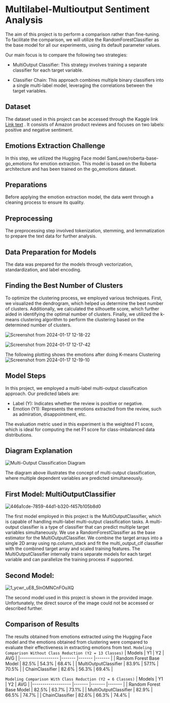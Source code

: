 # Multilabel-Multioutput Sentiment Analysis 

The aim of this project is to perform a comparison rather than fine-tuning. To facilitate the comparison, we will utilize the RandomForestClassifier as the base model for all our experiments, using its default parameter values.

Our main focus is to compare the following two strategies:

* MultiOutput Classifier: This strategy involves training a separate classifier for each target variable.

* Classifier Chain: This approach combines multiple binary classifiers into a single multi-label model, leveraging the correlations between the target variables.



## Dataset

The dataset used in this project can be accessed through the Kaggle link [Link text]([https://example.com](https://www.kaggle.com/dataset))
. It consists of Amazon product reviews and focuses on two labels: positive and negative sentiment.

## Emotions Extraction Challenge
In this step, we utilized the Hugging Face model SamLowe/roberta-base-go_emotions for emotion extraction. This model is based on the Roberta architecture and has been trained on the go_emotions dataset.

## Preparations

Before applying the emotion extraction model, the data went through a cleaning process to ensure its quality.

## Preprocessing

The preprocessing step involved tokenization, stemming, and lemmatization to prepare the text data for further analysis.

## Data Preparation for Models

The data was prepared for the models through vectorization, standardization, and label encoding.

## Finding the Best Number of Clusters

To optimize the clustering process, we employed various techniques. First, we visualized the dendrogram, which helped us determine the best number of clusters. Additionally, we calculated the silhouette score, which further aided in identifying the optimal number of clusters. Finally, we utilized the k-means clustering algorithm to perform the clustering based on the determined number of clusters.


![Screenshot from 2024-01-17 12-18-22](https://github.com/SalmaHisham/Multilabel-Multioutput-Sentiment-Analysis-/assets/48545560/ee978002-ab00-47de-9eb2-1a3e1dc7207c)

![Screenshot from 2024-01-17 12-17-42](https://github.com/SalmaHisham/Multilabel-Multioutput-Sentiment-Analysis-/assets/48545560/a4cdf3e2-925a-44a9-b1ba-71bcc5509f3a)

The following plotting shows the emotions after doing K-means Clustering
![Screenshot from 2024-01-17 12-19-10](https://github.com/SalmaHisham/Multilabel-Multioutput-Sentiment-Analysis-/assets/48545560/7a78f281-211c-438a-9e97-2e6da828c117)


## Model Steps

In this project, we employed a multi-label multi-output classification approach. Our predicted labels are:

- Label (Y): Indicates whether the review is positive or negative.
- Emotion (Y1): Represents the emotions extracted from the review, such as admiration, disappointment, etc.

The evaluation metric used in this experiment is the weighted F1 score, which is ideal for computing the net F1 score for class-imbalanced data distributions.

## Diagram Explanation

![Multi-Output Classification Diagram](https://scikit-learn.org/stable/_images/multi_org_chart.png)

The diagram above illustrates the concept of multi-output classification, where multiple dependent variables are predicted simultaneously.

## First Model: MultiOutputClassifier
![446a1cde-7859-44d1-b320-f457b105b8d0](https://github.com/SalmaHisham/Multilabel-Multioutput-Sentiment-Analysis-/assets/48545560/8f6291c7-4d72-4fec-8fe4-7dc751a7eff1)

The first model employed in this project is the MultiOutputClassifier, which is capable of handling multi-label multi-output classification tasks.
A multi-output classifier is a type of classifier that can predict multiple target variables simultaneously. We use a RandomForestClassifier as the base estimator for the MultiOutputClassifier. We combine the target arrays into a single 2D array using np.column_stack and fit the multi_output_clf classifier with the combined target array and scaled training features. The MultiOutputClassifier internally trains separate models for each target variable and can parallelize the training process if supported.



## Second Model: 
![1_ycwr_uE8_5lnOMNCnFOuXQ](https://github.com/SalmaHisham/Multilabel-Multioutput-Sentiment-Analysis-/assets/48545560/855c6533-e7f9-4933-bd6e-4b7627ae8f27)

The second model used in this project is shown in the provided image. Unfortunately, the direct source of the image could not be accessed or described further.

## Comparison of Results

The results obtained from emotions extracted using the Hugging Face model and the emotions obtained from clustering were compared to evaluate their effectiveness in extracting emotions from text.
`Modeling Comparison Without Class Reduction (Y2 = 13 Classes)`
 |       Models               | Y1           | Y2          | AVG        |
 |-------------------         |-------       |-------      |-------     |
 | Random Forest Base Model   | 82.5%        |  54.3%      |   68.4%    |
 | MultiOutputClassifier      | 83.9%        |  57.1%      |   70.5%    |
 | ChainClassifier     	      | 82.6%        |  56.3%      |   69.4%    |

`Modeling Comparison With Class Reduction (Y2 = 6 Classes)`
 |       Models               | Y1           | Y2          | AVG     |
 |-------------------         |-------       |-------      |-------  |
 | Random Forest Base Model   | 82.5%        |  63.7%      |   73.1% |
 | MultiOutputClassifier      | 82.9%        |  66.5%	    |   74.7% |
 | ChainClassifier     	      | 82.6%        |  66.3%      |   74.4% |

